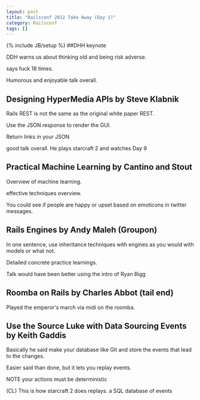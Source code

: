 ```yaml
---
layout: post
title: "Railsconf 2012 Take Away (Day 1)"
category: Railsconf
tags: []
---
```

{% include JB/setup %}
##DHH keynote

DDH warns us about thinking old and being risk adverse.

says fuck 18 times.

Humorous and enjoyable talk overall.


## Designing HyperMedia APIs by Steve Klabnik

Rails REST is not the same as the original white paper REST.

Use the JSON response to render the GUI.

Return links in your JSON

good talk overall. He plays starcraft 2 and watches Day 9


## Practical Machine Learning by Cantino and Stout

Overview of machine learning.

effective techniques overview.

You could see if people are happy or upset based on emoticons in twitter messages.


## Rails Engines by Andy Maleh (Groupon)

In one sentence, use inheritance techniques with engines as you would with models or what not.

Detailed concrete practice learnings.

Talk would have been better using the intro of Ryan Bigg

## Roomba on Rails by Charles Abbot (tail end)

Played the emperor's march via midi on the roomba.


## Use the Source Luke with Data Sourcing Events by Keith Gaddis

Basically he said make your database like Git and store the events that lead to the changes.

Easier said than done, but it lets you replay events.

NOTE your actions must be deterministic

(CL) This is how starcraft 2 does replays. a SQL database of events
